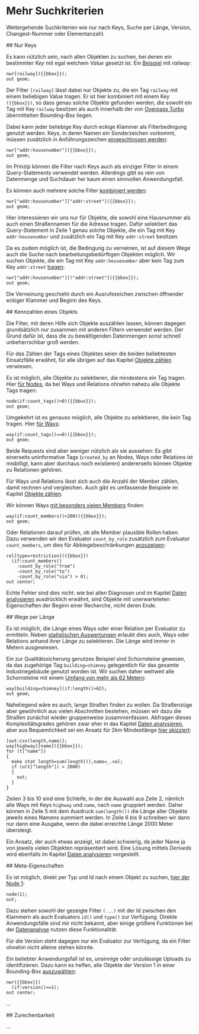 Mehr Suchkriterien
==================

Weitergehende Suchkriterien wie nur nach Keys, Suche per Länge, Version, Changest-Nummer oder Elementanzahl.

<!--
  Jeweils Eval und ggf. auch Filter
-->

<a name="per_key"/>
## Nur Keys

Es kann nützlich sein,
nach allen Objekten zu suchen, bei denen ein bestimmter _Key_ mit egal welchem _Value_ gesetzt ist.
Ein [Beispiel](https://overpass-turbo.eu/?lat=51.482&lon=-0.0&zoom=17&Q=nwr%5Brailway%5D%28%7B%7Bbbox%7D%7D%29%3B%0Aout%20geom%3B) mit _railway_:

    nwr[railway]({{bbox}});
    out geom;

Der Filter ``[railway]`` lässt dabei nur Objekte zu, die ein Tag ``railway`` mit einem beliebigen Value tragen.
Er ist hier kombiniert mit einem Key ``({{bbox}})``,
so dass genau solche Objekte gefunden werden,
die sowohl ein Tag mit Key ``railway`` besitzen
als auch innerhalb der von [Overpass Turbo](../targets/turbo.md#convenience) übermittelten Bounding-Box liegen.

Dabei kann jeder beliebige Key durch eckige Klammer als Filterbedingung genutzt werden.
Keys, in deren Namen ein Sonderzeichen vorkommt, müssen zusätzlich in Anführungszeichen [eingeschlossen werden](https://overpass-turbo.eu/?lat=51.482&lon=-0.0&zoom=17&Q=nwr%5B%22addr%3Ahousenumber%22%5D%28%7B%7Bbbox%7D%7D%29%3B%0Aout%20geom%3B):

    nwr["addr:housenumber"]({{bbox}});
    out geom;

Im Prinzip können die Filter nach Keys auch als einziger Filter in einem Query-Statements verwendet werden.
Allerdings gibt es rein von Datenmenge und Suchdauer her kaum einen sinnvollen Anwendungsfall.

Es können auch mehrere solche Filter [kombiniert werden](https://overpass-turbo.eu/?lat=51.482&lon=-0.0&zoom=17&Q=nwr%5B%22addr%3Ahousenumber%22%5D%5B%22addr%3Astreet%22%5D%28%7B%7Bbbox%7D%7D%29%3B%0Aout%20geom%3B):

    nwr["addr:housenumber"]["addr:street"]({{bbox}});
    out geom;

Hier interessieren wir uns nur für Objekte,
die sowohl eine Hausnummer als auch einen Straßennamen für die Adresse tragen.
Dafür selektiert das Query-Statement in Zeile 1 genau solche Objekte,
die ein Tag mit Key ``addr:housenumber`` und zusätzlich ein Tag mit Key ``addr:street`` besitzen.

Da es zudem möglich ist, die Bedingung zu verneinen,
ist auf diesem Wege auch die Suche nach bearbeitungsbedürftigen Objekten möglich.
Wir suchen Objekte, die ein Tag mit Key ``addr:housenumber`` aber kein Tag zum Key ``addr:street`` [tragen](https://overpass-turbo.eu/?lat=51.482&lon=-0.0&zoom=15&Q=nwr%5B%22addr%3Ahousenumber%22%5D%5B%21%22addr%3Astreet%22%5D%28%7B%7Bbbox%7D%7D%29%3B%0Aout%20geom%3B):

    nwr["addr:housenumber"][!"addr:street"]({{bbox}});
    out geom;

Die Verneinung geschieht durch ein Ausrufezeichen zwischen öffnender eckiger Klammer und Beginn des Keys.

<a name="count"/>
## Kennzahlen eines Objekts

Die Filter, mit deren Hilfe sich Objekte auszählen lassen,
können dagegen grundsätzlich nur zusammen mit anderen Filtern verwendet werden.
Der Grund dafür ist, dass die zu bewältigenden Datenmengen sonst schnell unbeherrschbar groß werden.

Für das Zählen der Tags eines Objektes seien die beiden beliebtesten Einsatzfälle erwähnt,
für alle übrigen auf das Kapitel [Objekte zählen](../counting/index.md) verwiesen.

Es ist möglich, alle Objekte zu selektieren, die mindestens ein Tag tragen.
Hier [für Nodes](https://overpass-turbo.eu/?lat=51.482&lon=-0.0&zoom=17&Q=node%28if%3Acount%5Ftags%28%29%3E0%29%28%7B%7Bbbox%7D%7D%29%3B%0Aout%20geom%3B), da bei Ways und Relations ohnehin nahezu alle Objekte Tags tragen:

    node(if:count_tags()>0)({{bbox}});
    out geom;

Umgekehrt ist es genauso möglich, alle Objekte zu selektieren, die kein Tag tragen.
Hier [für Ways](https://overpass-turbo.eu/?lat=51.482&lon=-0.0&zoom=15&Q=way%28if%3Acount%5Ftags%28%29%3D%3D0%29%28%7B%7Bbbox%7D%7D%29%3B%0Aout%20geom%3B):

    way(if:count_tags()==0)({{bbox}});
    out geom;

Beide Requests sind aber weniger nützlich als sie aussehen:
Es gibt einerseits uninformative Tags
(``created_by`` an Nodes, Ways oder Relations ist misbilligt, kann aber durchaus noch existieren)
andererseits können Objekte zu Relationen gehören.

Für Ways und Relations lässt sich auch die Anzahl der Member zählen, damit rechnen und vergleichen.
Auch gibt es umfassende Beispiele im Kapitel [Objekte zählen](../counting/index.md).

Wir können Ways [mit besonders vielen Members](https://overpass-turbo.eu/?lat=51.482&lon=-0.0&zoom=15&Q=way%28if%3Acount%5Fmembers%28%29%3E200%29%28%7B%7Bbbox%7D%7D%29%3B%0Aout%20geom%3B) finden:

    way(if:count_members()>200)({{bbox}});
    out geom;

Oder Relationen darauf prüfen, ob alle Member plausible Rollen haben.
Dazu verwenden wir den Evaluator ``count_by_role`` zusätzlich zum Evaluator ``count_members``,
um dies für Abbiegebeschränkungen [anzuzeigen](https://overpass-turbo.eu/?lat=51.482&lon=-0.0&zoom=12&Q=rel%5Btype%3Drestriction%5D%28%7B%7Bbbox%7D%7D%29%0A%20%20%28if%3Acount%5Fmembers%28%29%0A%20%20%20%20%2Dcount%5Fby%5Frole%28%22from%22%29%0A%20%20%20%20%2Dcount%5Fby%5Frole%28%22to%22%29%0A%20%20%20%20%2Dcount%5Fby%5Frole%28%22via%22%29%20%3E%200%29%3B%0Aout%20center%3B):

    rel[type=restriction]({{bbox}})
      (if:count_members()
        -count_by_role("from")
        -count_by_role("to")
        -count_by_role("via") > 0);
    out center;

Echte Fehler sind dies nicht:
wie bei allen Diagnosen und im Kapitel [Daten analysieren](../analysis/index.md) ausdrücklich erwähnt,
sind Objekte mit unerwarteteten Eigenschaften der Beginn einer Recherche, nicht deren Ende.

<a name="geom"/>
## Wege per Länge

Es ist möglich, die Länge eines Ways oder einer Relation per Evaluator zu ermitteln.
Neben [statistischen Auswertungen](../counting/index.md) erlaubt dies auch,
Ways oder Relations anhand ihrer Länge zu selektieren.
Die Länge wird immer in Metern ausgewiesen.

Ein zur Qualitätssicherung genutzes Beispiel sind Schornsteine gewesen,
da das zugehörige Tag ``building=chimney`` gelegentlich für das gesamte Industriegebäude genutzt worden ist.
Wir suchen daher weltweit alle Schornsteine mit einem [Umfang von mehr als 62 Metern](https://overpass-turbo.eu/?lat=30.0&lon=-0.0&zoom=1&Q=way%5Bbuilding%3Dchimney%5D%28if%3Alength%28%29%3E62%29%3B%0Aout%20geom%3B):

    way[building=chimney](if:length()>62);
    out geom;

Naheliegend wäre es auch, lange Straßen finden zu wollen.
Da Straßenzüge aber gewöhnlich aus vielen Abschnitten bestehen,
müssen wir dazu die Straßen zunächst wieder gruppenweise zusammenfassen.
Abfragen dieses Komplexitätsgrades gehören zwar eher in das Kapitel [Daten analysieren](../analysis/index.md),
aber aus Bequemlichkeit sei ein Ansatz für 2km Mindestlänge [hier skizziert](https://overpass-turbo.eu/?lat=51.482&lon=-0.0&zoom=14&Q=%5Bout%3Acsv%28length%2Cname%29%5D%3B%0Away%5Bhighway%5D%5Bname%5D%28%7B%7Bbbox%7D%7D%29%3B%0Afor%20%28t%5B%22name%22%5D%29%0A%7B%0A%20%20make%20stat%20length%3Dsum%28length%28%29%29%2Cname%3D%5F%2Eval%3B%0A%20%20if%20%28u%28t%5B%22length%22%5D%29%20%3E%202000%29%0A%20%20%7B%0A%20%20%20%20out%3B%0A%20%20%7D%0A%7D):

    [out:csv(length,name)];
    way[highway][name]({{bbox}});
    for (t["name"])
    {
      make stat length=sum(length()),name=_.val;
      if (u(t["length"]) > 2000)
      {
        out;
      }
    }

Zeilen 3 bis 10 sind eine Schleife,
in der die Auswahl aus Zeile 2, nämlich alle Ways mit Keys ``highway`` und ``name``,
nach ``name`` gruppiert werden.
Daher können in Zeile 5 mit dem Ausdruck ``sum(length())`` die Länge aller Objekte jeweils eines Namens summiert werden.
In Zeile 6 bis 9 schreiben wir dann nur dann eine Ausgabe, wenn die dabei erreichte Länge 2000 Meter übersteigt.

Ein Ansatz, der auch etwas anzeigt, ist dabei schwierig,
da jeder Name ja von jeweils vielen Objekten repräsentiert wird.
Eine Lösung mittels _Deriveds_ wird ebenfalls im Kapitel [Daten analysieren](../analysis/index.md) vorgestellt.

<a name="meta"/>
## Meta-Eigenschaften

Es ist möglich, direkt per Typ und Id nach einem Objekt zu suchen,
[hier der Node 1](https://overpass-turbo.eu/?lat=51.478&lon=-0.0&zoom=17&Q=node%281%29%3B%0Aout%3B):

    node(1);
    out;

Dazu stehen sowohl der gezeigte Filter ``(...)`` mit der Id zwischen den Klammern
als auch Evaluators ``id()`` und ``type()`` zur Verfügung.
Direkte Anwendungsfälle sind mir nicht bekannt,
aber einige größere Funktionen bei der [Datenanalyse](../analysis/index.md) nutzen diese Funktionalität.

Für die Version steht dagegen nur ein Evaluator zur Verfügung,
da ein Filter ohnehin nicht alleine stehen könnte.

Ein beliebter Anwendungsfall ist es, unsinnige oder unzulässige Uploads zu identifizieren.
Dazu kann es helfen, alle Objekte der Version 1 in einer Bounding-Box [auszuwählen](https://overpass-turbo.eu/?lat=51.478&lon=-0.0&zoom=17&Q=nwr%28%7B%7Bbbox%7D%7D%29%0A%20%20%28if%3Aversion%28%29%3D%3D1%29%3B%0Aout%20center%3B):

    nwr({{bbox}})
      (if:version()==1);
    out center;

...
<!--
  Timestamp (Newer, Changed)
-->

<a name="attribution"/>
## Zurechenbarkeit

...
<!--
  Username
  Changeset-Id
-->

